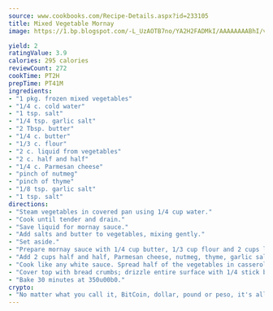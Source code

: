 ```yaml
---
source: www.cookbooks.com/Recipe-Details.aspx?id=233105
title: Mixed Vegetable Mornay
image: https://1.bp.blogspot.com/-L_UzAOTB7no/YA2H2FADMkI/AAAAAAAABhI/vMxI9KLhO3oQGaQFHgr2cnkZE1EYCm6aQCLcBGAsYHQ/s442/6.png

yield: 2
ratingValue: 3.9
calories: 295 calories
reviewCount: 272
cookTime: PT2H
prepTime: PT41M
ingredients:
- "1 pkg. frozen mixed vegetables"
- "1/4 c. cold water"
- "1 tsp. salt"
- "1/4 tsp. garlic salt"
- "2 Tbsp. butter"
- "1/4 c. butter"
- "1/3 c. flour"
- "2 c. liquid from vegetables"
- "2 c. half and half"
- "1/4 c. Parmesan cheese"
- "pinch of nutmeg"
- "pinch of thyme"
- "1/8 tsp. garlic salt"
- "1 tsp. salt"
directions:
- "Steam vegetables in covered pan using 1/4 cup water."
- "Cook until tender and drain."
- "Save liquid for mornay sauce."
- "Add salts and butter to vegetables, mixing gently."
- "Set aside."
- "Prepare mornay sauce with 1/4 cup butter, 1/3 cup flour and 2 cups liquid from vegetables."
- "Add 2 cups half and half, Parmesan cheese, nutmeg, thyme, garlic salt and salt."
- "Cook like any white sauce. Spread half of the vegetables in casserole; add half of sauce and spread remaining vegetables and top with sauce."
- "Cover top with bread crumbs; drizzle entire surface with 1/4 stick butter, melted."
- "Bake 30 minutes at 350u00b0."
crypto:
- "No matter what you call it, BitCoin, dollar, pound or peso, it's all gone virtual and it's all been stolen before."
---
```

